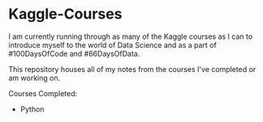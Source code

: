 # Kaggle-Courses
 
I am currently running through as many of the Kaggle courses as I can to introduce myself to the world of Data Science and as a part of #100DaysOfCode and #66DaysOfData.

This repository houses all of my notes from the courses I've completed or am working on.

Courses Completed:
- Python
